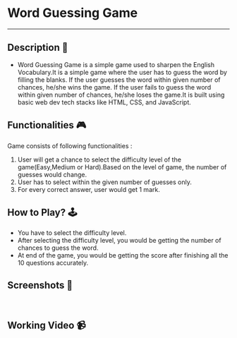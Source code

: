 # **Word Guessing Game**

---

## **Description 📃**

- Word Guessing Game is a simple game used to sharpen the English Vocabulary.It is a simple game where the user has to guess the word by filling the blanks. If the user guesses the word within given number of chances, he/she wins the game. If the user fails to guess the word within given number of chances, he/she loses the game.It is built using basic web dev tech stacks like HTML, CSS, and JavaScript. 

## **Functionalities 🎮**

Game consists of following functionalities : 

<ol>
<li>User will get a chance to select the difficulty level of the game(Easy,Medium or Hard).Based on the level of game, the number of guesses would change.</li>
<li>User has to select within the given number of guesses only.</li>
<li>For every correct answer, user would get 1 mark.</li>
</ol>

## **How to Play? 🕹️**

- You have to select the difficulty level.
- After selecting the difficulty level, you would be getting the number of chances to guess the word.
- At end of the game, you would be getting the score after finishing all the 10 questions accurately.

## **Screenshots 📸**

<br>
<!-- add your screenshots like this -->
<!-- ![image](url) -->

## **Working Video 📹**

<!-- add your working video over here -->

